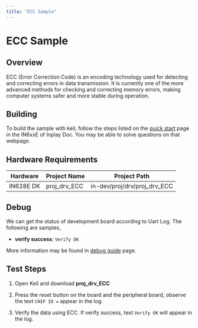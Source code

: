 ```yaml
---
title: "ECC Sample"
---
```


# ECC Sample


## Overview 

ECC (Error Correction Code) is an encoding technology used for detecting and correcting errors in data transmission. It is currently one of the more advanced methods for checking and correcting memory errors, making computer systems safer and more stable during operation.



## Building

To build the sample with keil, follow the steps listed on the [quick start](https://inplay-inc.github.io/docs/in6xxe/getting-started/installation/quick-start.html) page in the IN6xxE  of Inplay Doc. You may be able to solve questions on that webpage.



## Hardware Requirements

| Hardware                                    |  Project Name  | Project Path                  |
| ------------------------------------------- |  ------------- | ----------------------------- |
| IN628E DK | proj_drv_ECC | in-dev/proj/drv/proj_drv_ECC |



## Debug

We can get the status of development board according to Uart Log. The following are samples,

-  **verify success**: `Verify OK`

More information may be found in  [debug guide](https://inplay-inc.github.io/docs/in6xxe/getting-started/debug-guide) page.



## Test Steps

1. Open Keil and download **proj_drv_ECC**

2. Press the reset button on the board and the peripheral board, observe the text `CHIP ID =` appear in the log.

3. Verify the data using ECC. If verify success, text `Verify OK` will appear in the log.


